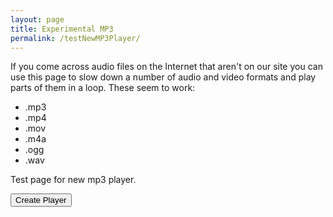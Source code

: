 ```yaml
---
layout: page
title: Experimental MP3
permalink: /testNewMP3Player/
---
```

<div class="player">
<div id="audioPlayer"></div>
<div id="showPlayer">

<p>If you come across audio files on the Internet that aren't on our
site you can use this page to slow down a number of audio and video
formats and play parts of them in a loop.
These seem to work:
</p>

<ul>
<li>.mp3</li>
<li>.mp4</li>
<li>.mov</li>
<li>.m4a</li>
<li>.ogg</li>
<li>.wav</li>

</ul>

<p>
Test page for new mp3 player.
</p>


<input type="button" class="filterButton" onclick="getURL()" value="Create Player">

</div>
</div>
<div id="Hits"></div>
<script src="{{ site.mp3_host }}/js/New_audioplayer.js"></script>
<script src="{{ site.mp3_host }}/js/wNumb.js"></script>


<style>
.noUi-handle {
  border: 1px solid #D9D9D9;
  border-radius: 3px;
  background: #455;
  cursor: default;
  box-shadow: inset 0 0 1px #FFF, inset 0 1px 7px #EBEBEB, 0 3px 6px -3px #BBB;
}
</style>
<script>
/*
//<audio id="audio" preload="none" src="../mp3/air-tune-the.mp3"></audio>
  // Show loading animation.
  var playPromise = audio.play();

  if (playPromise !== undefined) {
    playPromise.then(_ => {
      // Automatic playback started!
      // Show playing UI.
    })
    .catch(error => {
      // Auto-play was prevented
      // Show paused UI.
    });
  }
*/
</script>


<script>

function getURL() {
    var mp3url = "../mp3/banshee.mp3";
    audioPlayer.innerHTML = createAudioPlayer();
    showPlayer.innerHTML = '<h4>Playing ' + mp3url + '</h4>';
    showPlayer.innerHTML += createMP3player_experimental('playABC', mp3url, 'mp3player_tunepage');
    OneAudioPlayer.src = mp3url;
    createSlider('playPositionplayABC', 'RSplayABC');
    //OneAudioPlayer.pause();

}
function reloadPage() {
    window.location.reload(true);
}

</script>
<style>
.h-1-color {background: #455;}
.h-2-color {background: #1A1;}
.h-3-color {background: #455;}
</style>
